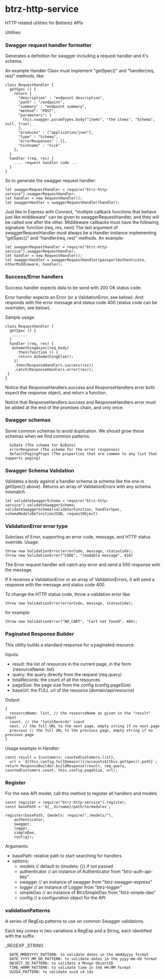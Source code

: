 btrz-http-service
====================

HTTP related utilities for Betterez APIs

Utilities:

### Swagger request handler formatter

Generates a definition for swagger including a request handler and it's schema.

An example Handler Class must implement "getSpec()" and "handler(req, res)" methods, like:

    class RequestHandler {
      getSpec () {
        return {
          "description" : "endpoint description",
          "path" : "/endpoint",
          "summary" : "endpoint summary",
          "method": "POST",
          "parameters": [
            this.swagger.paramTypes.body("items", "the items", "Schema", null, true),
          ],
          "produces" : ["application/json"],
          "type" : "Schema",
          "errorResponses" : [],
          "nickname" : "nick"
        };
      }
      handler (req, res) {
        .... request handler code ...
      }
    }

So to generate the swagger request handler:

    let swaggerRequestHandler = require("btrz-http-service").swaggerRequestHandler;
    let handler = new RequestHandler();
    let swaggerHandler = swaggerRequestHandler(handler);

Just like in Express with Connect, "multiple callback functions that behave just like middleware" can be given to swaggerRequestHandler, and they will be called one after the other.
Middleware callbacks must have the following signature: function (req, res, next)
The last argument of swaggerRequestHandler must always be a Handler instance implementing "getSpec()" and "handler(req, res)" methods. 
An example:

    let swaggerRequestHandler = require("btrz-http-service").swaggerRequestHandler;
    let handler = new RequestHandler();
    let swaggerHandler = swaggerRequestHandler(passportAuthenticate, otherMiddleware, handler);

### Success/Error handlers

Success handler expects data to be send with 200 OK status code.

Error handler expects an Error (or a ValidationError, see below). And responds with the error message and status code 400 (status code can be overriden, see below).

Sample usage:

    class RequestHandler {
      getSpec () {
       .......
      }
      handler (req, res) {
       doSomethingAsync(req.body)
         .then(function () {
          return doSomethingElse();
        })
        .then(ResponseHandlers.success(res))
        .catch(ResponseHandlers.error(res));
     }
    }

Notice that ResponseHandlers.success and ResponseHandlers.error both expect the response object, and return a function.

Notice that ResponseHandlers.success and ResponseHandlers.error must be added at the end of the promises chain, and only once.



### Swagger schemas

Some common schemas to avoid duplication.
We should grow these schemas when we find common patterns.

```
  bzDate (The schema for BzDate)
  errorResponse (The schema for the error responses)
  defaultPagingProps (The properties that are common to any list that supports paging)
```

### Swagger Schema Validation

Validates a body against a handler schema (a schema like the one in getSpec() above).
Returns an array of ValidationErrors with any schema mismatch.
  
    let validateSwaggerSchema = require("btrz-http-service").validateSwaggerSchema;
    validateSwaggerSchema(validatorFunction, handlerSpec, schemaModelsDefinitionJSON, requestObject)

### ValidationError error type

Subclass of Error, supporting an error code, message, and HTTP status override.
Usage:

    throw new ValidationError(errorCode, message, statusCode);
    throw new ValidationError("CODE", "readable message", 418)

The Error request handler will catch any error and send a 500 response with the message.

If it receives a ValidationError or an array of ValidationErrors, it will send a response with the message and status code 400.

To change the HTTP status code, throw a validation error like:

    throw new ValidationError(errorCode, message, statusCode);

for example:

    throw new ValidationError("NO_CART", "Cart not found", 404);

### Paginated Response Builder

This utility builds a standard response for a paginated resource.

Inputs:

- result: the list of resources in the current page, in the form {resourceName: list}
- query: the query directly from the request (req.query)
- totalRecords: the count of all the resources
- pageSize: the page size from the config (config.pageSize)
- baseUrl: the FULL url of the resource (domain/api/resource)

Output:

    {
      resourceName: list, // the resourceName as given in the "result" input
      count, // the "totalRecords" input
      next, // the full URL to the next page, empty string if no next page
      previous // the full URL to the previous page, empty string if no previous page
    }

Usage example in Handler:

    const result = {customers: countedCustomers.list},
      url = `${this.config.fullDomain()}/accounts${this.getSpec().path}`;
    return ResponseBuilder.buildResponse(result, req.query, countedCustomers.count, this.config.pageSize, url);

### Register

For the new API model, call this method to register all handlers and models

```
const register = require("btrz-http-service").register;
const basePath = `${__dirname}/path/to/modules`;

register(basePath, {models: require("./models/"),
    authenticator,
    swagger,
    logger,
    simpleDao,
    config});
```

Arguments:

- basePath: relative path to start searching for handlers
- options:
  - models // default to {models: {}} if not passed
  - authenticator // an instance of Authenticator from "btrz-auth-api-key"
  - swagger // an instance of swagger from "btrz-swagger-express"
  - logger // an instance of Logger from "btrz-logger"
  - simpleDao // an instance of BtrzSimpleDao from "btrz-simple-dao"
  - config // a configuration object for the API


### validationPatterns

A series of RegExp patterns to use on common Swagger validations.

Each key comes in two variations a RegExp and a String, each identified with the suffix.

_REGEXP
_STRING

```
  DATE_MMDDYYYY_PATTERN: to validate dates in the mmddyyyy format
  DATE_YYYY_MM_DD_PATTERN: to validate dates in the yyyy-mm-dd format
  OBJECT_ID_PATTERN: to validate a Mongo ObjectID
  TIME_HHMM_PATTERN: to validate time in the HH:MM format
  UUID4_PATTERN: to validate uuid v4 ids

```